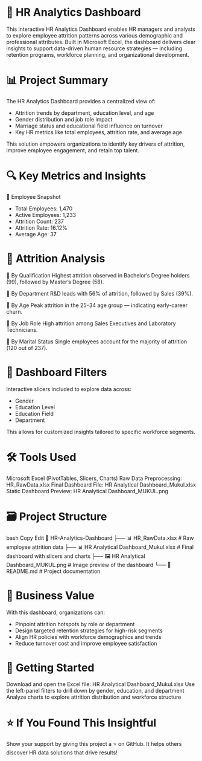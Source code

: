 # 👥 HR Analytics Dashboard
This interactive HR Analytics Dashboard enables HR managers and analysts to explore employee attrition patterns across various demographic and professional attributes. Built in Microsoft Excel, the dashboard delivers clear insights to support data-driven human resource strategies — including retention programs, workforce planning, and organizational development.


# 📊 Project Summary
The HR Analytics Dashboard provides a centralized view of:

* Attrition trends by department, education level, and age
* Gender distribution and job role impact
* Marriage status and educational field influence on turnover
* Key HR metrics like total employees, attrition rate, and average age

This solution empowers organizations to identify key drivers of attrition, improve employee engagement, and retain top talent.

# 🔍 Key Metrics and Insights
👥 Employee Snapshot
* Total Employees: 1,470
* Active Employees: 1,233
* Attrition Count: 237
* Attrition Rate: 16.12%
* Average Age: 37

# 🔎 Attrition Analysis
🔹 By Qualification
Highest attrition observed in Bachelor’s Degree holders (99), followed by Master’s Degree (58).

🔹 By Department
R&D leads with 56% of attrition, followed by Sales (39%).

🔹 By Age
Peak attrition in the 25–34 age group — indicating early-career churn.

🔹 By Job Role
High attrition among Sales Executives and Laboratory Technicians.

🔹 By Marital Status
Single employees account for the majority of attrition (120 out of 237).

# 🧠 Dashboard Filters
Interactive slicers included to explore data across:

* Gender
* Education Level
* Education Field
* Department

This allows for customized insights tailored to specific workforce segments.

# 🛠️ Tools Used
Microsoft Excel (PivotTables, Slicers, Charts)
Raw Data Preprocessing: HR_RawData.xlsx
Final Dashboard File: HR Analytical Dashboard_Mukul.xlsx
Static Dashboard Preview: HR Analytical Dashboard_MUKUL.png

# 🗃️ Project Structure
bash
Copy
Edit
📁 HR-Analytics-Dashboard
├── 📊 HR_RawData.xlsx                        # Raw employee attrition data
├── 📊 HR Analytical Dashboard_Mukul.xlsx     # Final dashboard with slicers and charts
├── 🖼️ HR Analytical Dashboard_MUKUL.png       # Image preview of the dashboard
└── 📄 README.md                              # Project documentation
 
# 💼 Business Value
With this dashboard, organizations can:
* Pinpoint attrition hotspots by role or department
* Design targeted retention strategies for high-risk segments
* Align HR policies with workforce demographics and trends
* Reduce turnover cost and improve employee satisfaction

# 🚀 Getting Started
Download and open the Excel file: HR Analytical Dashboard_Mukul.xlsx
Use the left-panel filters to drill down by gender, education, and department
Analyze charts to explore attrition distribution and workforce structure

# ⭐ If You Found This Insightful
Show your support by giving this project a ⭐ on GitHub. It helps others discover HR data solutions that drive results!

